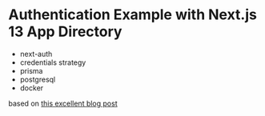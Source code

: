 # Authentication Example with Next.js 13 App Directory

- next-auth
- credentials strategy
- prisma
- postgresql
- docker

based on [this excellent blog post](https://codevoweb.com/setup-and-use-nextauth-in-nextjs-13-app-directory/)
